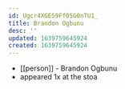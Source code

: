 ```yaml
---
id: Ugcr4XGE59Ff05G0nTU1_
title: Brandon Ogbunu
desc: ''
updated: 1639759645924
created: 1639759645924
---
```



- [[person]] - Brandon Ogbunu
- appeared 1x at the stoa
